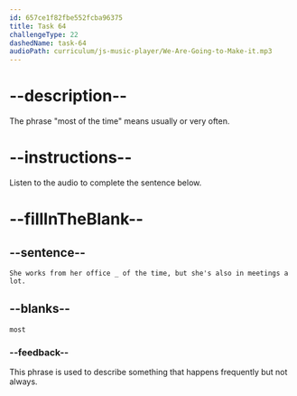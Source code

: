 ```yaml
---
id: 657ce1f82fbe552fcba96375
title: Task 64
challengeType: 22
dashedName: task-64
audioPath: curriculum/js-music-player/We-Are-Going-to-Make-it.mp3
---
```


<!-- (audio) Sophie: "She works from her office most of the time, but she's also in meetings a lot." -->

# --description--

The phrase "most of the time" means usually or very often.

# --instructions--

Listen to the audio to complete the sentence below.

# --fillInTheBlank--

## --sentence--

`She works from her office _ of the time, but she's also in meetings a lot.`

## --blanks--

`most`

### --feedback--

This phrase is used to describe something that happens frequently but not always.
